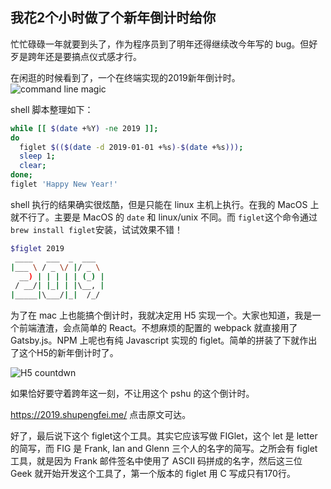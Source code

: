 我花2个小时做了个新年倒计时给你
---

忙忙碌碌一年就要到头了，作为程序员到了明年还得继续改今年写的 bug。但好歹是跨年还是要搞点仪式感才行。

在闲逛的时候看到了，一个在终端实现的2019新年倒计时。
![command line magic](http://cdn2.51ulong.com/18-12-29/67719352.jpg)

shell 脚本整理如下：
```bash
while [[ $(date +%Y) -ne 2019 ]];
do 
  figlet $(($(date -d 2019-01-01 +%s)-$(date +%s)));
  sleep 1;
  clear;
done;
figlet 'Happy New Year!'
```
shell 执行的结果确实很炫酷，但是只能在 linux 主机上执行。在我的 MacOS 上就不行了。主要是 MacOS 的 `date`  和 linux/unix 不同。而 `figlet`这个命令通过`brew install figlet`安装，试试效果不错！

```bash
$figlet 2019
 ____   ___  _  ___
|___ \ / _ \/ |/ _ \
  __) | | | | | (_) |
 / __/| |_| | |\__, |
|_____|\___/|_|  /_/

```
为了在 mac 上也能搞个倒计时，我就决定用 H5 实现一个。大家也知道，我是一个前端渣渣，会点简单的 React。不想麻烦的配置的 webpack 就直接用了 Gatsby.js。NPM 上呢也有纯 Javascript 实现的 figlet。简单的拼装了下就作出了这个H5的新年倒计时了。

![H5 countdwn](http://cdn2.51ulong.com/18-12-29/30949467.jpg)

如果恰好要守着跨年这一刻，不让用这个 pshu 的这个倒计时。

https://2019.shupengfei.me/  点击原文可达。

好了，最后说下这个 figlet这个工具。其实它应该写做 FIGlet，这个 let 是 letter 的简写，而 FIG 是 Frank, Ian and Glenn 三个人的名字的简写。之所会有 figlet 工具，就是因为 Frank 邮件签名中使用了 ASCII 码拼成的名字，然后这三位 Geek 就开始开发这个工具了，第一个版本的 figlet 用 C 写成只有170行。
<!--stackedit_data:
eyJoaXN0b3J5IjpbNjA3MDk0NjMsMTMwNzM0OTIyMSw4ODI3NT
k5NTYsODc2MzI3MDUwLDE3NTMzMzM3NTAsMTQ0MzkwNDI0OF19

-->